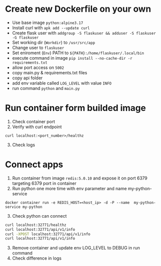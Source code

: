 # Create new Dockerfile on your own 

- Use base image `python:alpine3.17`
- Install curl with `apk add --update curl`
- Create flask user with `addgroup -S flaskuser && adduser -S flaskuser -G flaskuser`
- Set working dir (`Workdir`) to `/usr/src/app`
- Change user to `flaskuser`
- Set eniroment (`Env`) PATH to `${PATH}:/home/flaskuser/.local/bin`
- execute command in image `pip install --no-cache-dir -r requirements.txt`
- allow port access on `5002`
- copy main.py & requirements.txt files
- copy api folder
- add env variable called `LOG_LEVEL` with value `INFO`
- run command `python` and `main.py`

# Run container form builded image
1. Check container port
2. Verify with curl endpoint

`curl localhost:<port_number>/healthz`

3. Check logs

# Connect apps

1. Run container from image `redis:5.0.10` and expose it on port 6379 targeting 6379 port in container
2. Run python one more time with env parameter and name my-python-service

`docker container run -e REDIS_HOST=<host_ip> -d -P --name  my-python-service my-python`

3. Check python can connect

```sh
curl localhost:32771/healthz
curl localhost:32771/api/v1/info
curl -XPOST localhost:32771/api/v1/info
curl localhost:32771/api/v1/info
```

3. Remove container and update env LOG_LEVEL to DEBUG in run command
4. Check difference in logs
